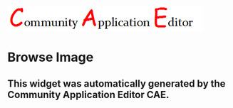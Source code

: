 ![CAE](https://github.com/cae-development/application-TestMeNow/blob/gh-pages/frontendComponent-Browse-Image/img/logo.png)  

Browse Image
===================


This widget was automatically generated by the Community Application Editor CAE.  
---------------
